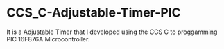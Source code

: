 # CCS_C-Adjustable-Timer-PIC
It is a Adjustable Timer that I developed using the CCS  C to proggamming PIC 16F876A Microcontroller.
